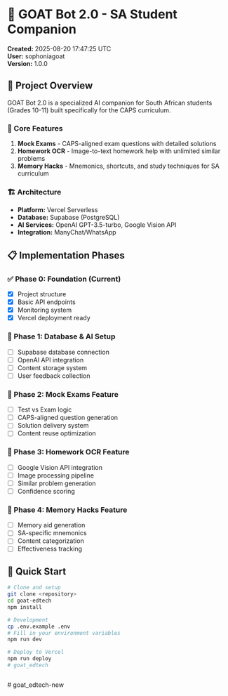 # 🐐 GOAT Bot 2.0 - SA Student Companion

**Created:** 2025-08-20 17:47:25 UTC  
**User:** sophoniagoat  
**Version:** 1.0.0

## 🎯 Project Overview

GOAT Bot 2.0 is a specialized AI companion for South African students (Grades 10-11) built specifically for the CAPS curriculum.

### 🚀 Core Features

1. **Mock Exams** - CAPS-aligned exam questions with detailed solutions
2. **Homework OCR** - Image-to-text homework help with unlimited similar problems
3. **Memory Hacks** - Mnemonics, shortcuts, and study techniques for SA curriculum

### 🏗️ Architecture

- **Platform:** Vercel Serverless
- **Database:** Supabase (PostgreSQL)
- **AI Services:** OpenAI GPT-3.5-turbo, Google Vision API
- **Integration:** ManyChat/WhatsApp

## 📋 Implementation Phases

### ✅ Phase 0: Foundation (Current)

- [x] Project structure
- [x] Basic API endpoints
- [x] Monitoring system
- [x] Vercel deployment ready

### 🔄 Phase 1: Database & AI Setup

- [ ] Supabase database connection
- [ ] OpenAI API integration
- [ ] Content storage system
- [ ] User feedback collection

### 🔄 Phase 2: Mock Exams Feature

- [ ] Test vs Exam logic
- [ ] CAPS-aligned question generation
- [ ] Solution delivery system
- [ ] Content reuse optimization

### 🔄 Phase 3: Homework OCR Feature

- [ ] Google Vision API integration
- [ ] Image processing pipeline
- [ ] Similar problem generation
- [ ] Confidence scoring

### 🔄 Phase 4: Memory Hacks Feature

- [ ] Memory aid generation
- [ ] SA-specific mnemonics
- [ ] Content categorization
- [ ] Effectiveness tracking

## 🚀 Quick Start

```bash
# Clone and setup
git clone <repository>
cd goat-edtech
npm install

# Development
cp .env.example .env
# Fill in your environment variables
npm run dev

# Deploy to Vercel
npm run deploy
#   g o a t _ e d t e c h 
 
 
```
#   g o a t _ e d t e c h - n e w  
 